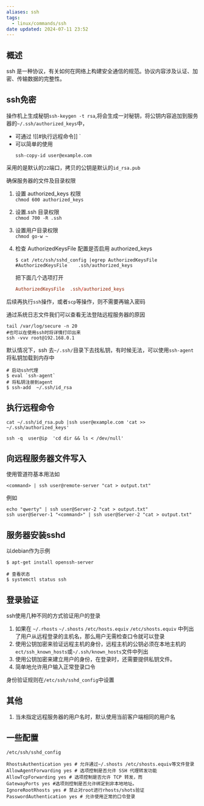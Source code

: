 ```yaml
---
aliases: ssh
tags:
  - linux/commands/ssh
date updated: 2024-07-11 23:52
---
```


## 概述

ssh 是一种协议，有关如何在网络上构建安全通信的规范。协议内容涉及认证、加密、传输数据的完整性。

## ssh免密

操作机上生成秘钥`ssh-keygen -t rsa`,将会生成一对秘钥，将公钥内容追加到服务器的`~/.ssh/authorized_keys`中，

- 可通过 ![[#执行远程命令]] `
- 可以简单的使用
  ```shell
  ssh-copy-id user@example.com
  ```

采用的是默认的`22`端口，拷贝的公钥是默认的`id_rsa.pub`

确保服务器的文件及目录权限

1. 设置 authorized_keys 权限\
   `chmod 600 authorized_keys`
2. 设置.ssh 目录权限\
   `chmod 700 -R .ssh`
3. 设置用户目录权限\
   `chmod go-w ~`
4. 检查 AuthorizedKeysFile 配置是否启用 authorized_keys

   ```shell
   $ cat /etc/ssh/sshd_config |egrep AuthorizedKeysFile
   #AuthorizedKeysFile    .ssh/authorized_keys
   ```

   把下面几个选项打开

   ```conf
   AuthorizedKeysFile  .ssh/authorized_keys
   ```

后续再执行`ssh`操作，或者`scp`等操作，则不需要再输入密码

通过系统日志文件我们可以查看无法登陆远程服务器的原因

```shell
tail /var/log/secure -n 20
#也可以在使用ssh时将详情打印出来
ssh -vvv root@192.168.0.1
```

默认情况下，ssh 去`~/.ssh/`目录下去找私钥，有时候无法，可以使用`ssh-agent`将私钥加载到内存中

```shell
# 启动ssh代理
$ eval `ssh-agent`
# 将私钥注册到agent
$ ssh-add  ~/.ssh/id_rsa
```

## 执行远程命令

```shell
cat ~/.ssh/id_rsa.pub |ssh user@example.com 'cat >> ~/.ssh/authorized_keys'
```

```shell
ssh -q  user@ip  'cd dir && ls < /dev/null'
```

## 向远程服务器文件写入

使用管道符基本用法如

```shell
<command> | ssh user@remote-server "cat > output.txt"
```

例如

```shell
echo "qwerty" | ssh user@Server-2 "cat > output.txt"
ssh user@Server-1 "<command>" | ssh user@Server-2 "cat > output.txt"
```

## 服务器安装sshd

以debian作为示例

```shell
$ apt-get install openssh-server

# 查看状态
$ systemctl status ssh
```

## 登录验证

ssh使用几种不同的方式验证用户的登录

1. 如果在 `~/.rhosts` `~/.shosts` `/etc/hosts.equiv` `/etc/shosts.equiv` 中列出了用户从远程登录的主机名，那么用户无需检查口令就可以登录
2. 使用公钥加密来验证远程主机的身份，远程主机的公钥必须在本地主机的`ect/ssh_known_hosts`或`~/.ssh/known_hosts`文件中列出
3. 使用公钥加密来建立用户的身份，在登录时，还需要提供私钥文件。
4. 简单地允许用户输入正常登录口令

身份验证规则在`/etc/ssh/sshd_config`中设置

## 其他

1. 当未指定远程服务器的用户名时，默认使用当前客户端相同的用户名

## 一些配置

`/etc/ssh/sshd_config`

```shell
RhostsAuthentication yes # 允许通过~/.shosts /etc/shosts.equiv等文件登录
AllowAgentForwarding yes # 选项控制是否允许 SSH 代理转发功能
AllowTcpForwarding yes # 选项控制是否允许 TCP 转发，而
GatewayPorts yes #选项则控制是否允许绑定到非本地地址。
IgnoreRootRhosts yes # 禁止对root进行rhosts/shots验证
PasswordAuthentication yes # 允许使用正常的口令登录
```
